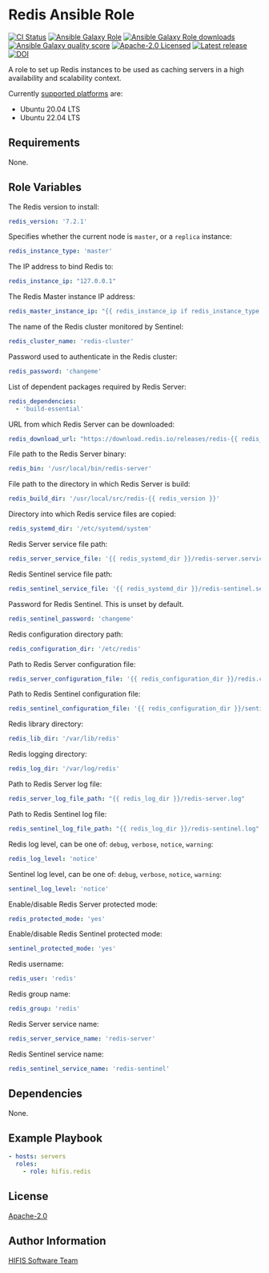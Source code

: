 <!--
SPDX-FileCopyrightText: 2022 Helmholtz Centre for Environmental Research (UFZ)
SPDX-FileCopyrightText: 2022 Helmholtz-Zentrum Dresden-Rossendorf (HZDR)

SPDX-License-Identifier: Apache-2.0
-->

# Redis Ansible Role

[![CI Status](https://github.com/hifis-net/ansible-role-redis/actions/workflows/ci.yml/badge.svg)](https://github.com/hifis-net/ansible-role-redis/actions/workflows/ci.yml)
[![Ansible Galaxy Role](https://img.shields.io/ansible/role/54679?color=orange)](https://galaxy.ansible.com/hifis/redis)
[![Ansible Galaxy Role downloads](https://img.shields.io/ansible/role/d/54679)](https://galaxy.ansible.com/hifis/redis)
[![Ansible Galaxy quality score](https://img.shields.io/ansible/quality/54679)](https://galaxy.ansible.com/hifis/redis)
[![Apache-2.0 Licensed](https://img.shields.io/badge/License-Apache%202.0-blue.svg)](https://github.com/hifis-net/ansible-role-redis/blob/main/LICENSES/Apache-2.0.txt)
[![Latest release](https://img.shields.io/github/v/release/hifis-net/ansible-role-redis)](https://github.com/hifis-net/ansible-role-redis/releases)
[![DOI](https://zenodo.org/badge/DOI/10.5281/zenodo.8366541.svg)](https://doi.org/10.5281/zenodo.8366541)


A role to set up Redis instances to be used as caching servers in a high
availability and scalability context.

Currently [supported platforms](meta/main.yml) are:

- Ubuntu 20.04 LTS
- Ubuntu 22.04 LTS

## Requirements

None.

## Role Variables

The Redis version to install:
```yaml
redis_version: '7.2.1'
```

Specifies whether the current node is `master`, or a `replica` instance:
```yaml
redis_instance_type: 'master'
```

The IP address to bind Redis to:
```yaml
redis_instance_ip: "127.0.0.1"
```

The Redis Master instance IP address:
```yaml
redis_master_instance_ip: "{{ redis_instance_ip if redis_instance_type == 'master' else None }}"
```

The name of the Redis cluster monitored by Sentinel:
```yaml
redis_cluster_name: 'redis-cluster'
```

Password used to authenticate in the Redis cluster:
```yaml
redis_password: 'changeme'
```

List of dependent packages required by Redis Server:
```yaml
redis_dependencies:
  - 'build-essential'
```

URL from which Redis Server can be downloaded:
```yaml
redis_download_url: "https://download.redis.io/releases/redis-{{ redis_version }}.tar.gz"
```

File path to the Redis Server binary:
```yaml
redis_bin: '/usr/local/bin/redis-server'
```

File path to the directory in which Redis Server is build:
```yaml
redis_build_dir: '/usr/local/src/redis-{{ redis_version }}'
```

Directory into which Redis service files are copied:
```yaml
redis_systemd_dir: '/etc/systemd/system'
```

Redis Server service file path:
```yaml
redis_server_service_file: '{{ redis_systemd_dir }}/redis-server.service'
```

Redis Sentinel service file path:
```yaml
redis_sentinel_service_file: '{{ redis_systemd_dir }}/redis-sentinel.service'
```

Password for Redis Sentinel. This is unset by default.

```yaml
redis_sentinel_password: 'changeme'
```

Redis configuration directory path:
```yaml
redis_configuration_dir: '/etc/redis'
```

Path to Redis Server configuration file:
```yaml
redis_server_configuration_file: '{{ redis_configuration_dir }}/redis.conf'
```

Path to Redis Sentinel configuration file:
```yaml
redis_sentinel_configuration_file: '{{ redis_configuration_dir }}/sentinel.conf'
```

Redis library directory:
```yaml
redis_lib_dir: '/var/lib/redis'
```

Redis logging directory:
```yaml
redis_log_dir: '/var/log/redis'
```

Path to Redis Server log file:
```yaml
redis_server_log_file_path: "{{ redis_log_dir }}/redis-server.log"
```

Path to Redis Sentinel log file:
```yaml
redis_sentinel_log_file_path: "{{ redis_log_dir }}/redis-sentinel.log"
```

Redis log level, can be one of: `debug`, `verbose`, `notice`, `warning`:
```yaml
redis_log_level: 'notice'
```

Sentinel log level, can be one of: `debug`, `verbose`, `notice`, `warning`:
```yaml
sentinel_log_level: 'notice'
```

Enable/disable Redis Server protected mode:
```yaml
redis_protected_mode: 'yes'
```

Enable/disable Redis Sentinel protected mode:
```yaml
sentinel_protected_mode: 'yes'
```

Redis username:
```yaml
redis_user: 'redis'
```

Redis group name:
```yaml
redis_group: 'redis'
```

Redis Server service name:
```yaml
redis_server_service_name: 'redis-server'
```

Redis Sentinel service name:
```yaml
redis_sentinel_service_name: 'redis-sentinel'

```

## Dependencies

None.

## Example Playbook
```yaml
- hosts: servers
  roles:
    - role: hifis.redis
```

## License

[Apache-2.0](LICENSES/Apache-2.0.txt)

## Author Information

[HIFIS Software Team](https://software.hifis.net)

